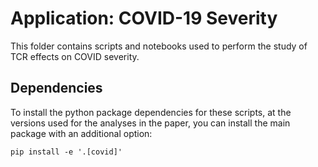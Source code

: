 # Application: COVID-19 Severity

This folder contains scripts and notebooks used to perform the study of TCR effects on COVID severity.

## Dependencies
To install the python package dependencies for these scripts,
at the versions used for the analyses in the paper,
you can install the main package with an additional option:

```
pip install -e '.[covid]'
```